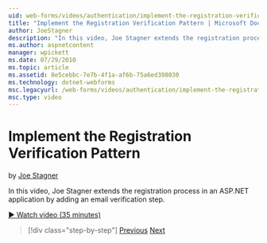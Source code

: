 ```yaml
---
uid: web-forms/videos/authentication/implement-the-registration-verification-pattern
title: "Implement the Registration Verification Pattern | Microsoft Docs"
author: JoeStagner
description: "In this video, Joe Stagner extends the registration process in an ASP.NET application by adding an email verification step."
ms.author: aspnetcontent
manager: wpickett
ms.date: 07/29/2010
ms.topic: article
ms.assetid: 8e5cebbc-7e7b-4f1a-af6b-75a6ed398030
ms.technology: dotnet-webforms
msc.legacyurl: /web-forms/videos/authentication/implement-the-registration-verification-pattern
msc.type: video
---
```

Implement the Registration Verification Pattern
====================
by [Joe Stagner](https://github.com/JoeStagner)

In this video, Joe Stagner extends the registration process in an ASP.NET application by adding an email verification step.

[&#9654; Watch video (35 minutes)](https://channel9.msdn.com/Blogs/ASP-NET-Site-Videos/implement-the-registration-verification-pattern)

> [!div class="step-by-step"]
> [Previous](logging-users-into-your-membership-system.md)
> [Next](simple-web-service-authentication.md)
